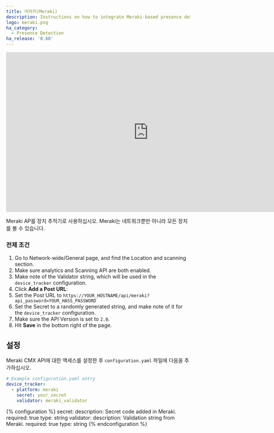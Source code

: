 ```yaml
---
title: 머라키(Meraki)
description: Instructions on how to integrate Meraki-based presence detection into Home Assistant.
logo: meraki.png
ha_category:
  - Presence Detection
ha_release: '0.60'
---
```


<div class='videoWrapper'>
<iframe width="776" height="437" src="https://www.youtube.com/embed/nqzDHz1CaL4?list=PLTVCI_tE32rQ2zIWR0IlWiTnpS0KbhwEZ" frameborder="0" allow="accelerometer; autoplay; encrypted-media; gyroscope; picture-in-picture" allowfullscreen></iframe>
</div>

Meraki AP를 장치 추적기로 사용하십시오. Meraki는 네트워크뿐만 아니라 모든 장치를 볼 수 있습니다.

### 전제 조건

1. Go to Network-wide/General page, and find the Location and scanning section.
1. Make sure analytics and Scanning API are both enabled.
1. Make note of the Validator string, which will be used in the `device_tracker` configuration.
1. Click **Add a Post URL**:
  1. Set the Post URL to `https://YOUR_HOSTNAME/api/meraki?api_password=YOUR_HASS_PASSWORD`
  1. Set the Secret to a randomly generated string, and make note of it for the `device_tracker` configuration.
  1. Make sure the API Version is set to `2.0`.
  1. Hit **Save** in the bottom right of the page.

## 설정

Meraki CMX API에 대한 액세스를 설정한 후 `configuration.yaml` 파일에 다음을 추가하십시오.

```yaml
# Example configuration.yaml entry
device_tracker:
  - platform: meraki
    secret: your_secret
    validator: meraki_validator
```

{% configuration %}
  secret:
    description: Secret code added in Meraki.
    required: true
    type: string
  validator:
    description: Validation string from Meraki.
    required: true
    type: string
{% endconfiguration %}
